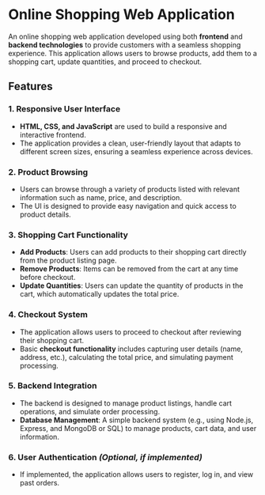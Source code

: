 # Online Shopping Web Application

An online shopping web application developed using both **frontend** and **backend technologies** to provide customers with a seamless shopping experience. This application allows users to browse products, add them to a shopping cart, update quantities, and proceed to checkout.

## Features

### 1. **Responsive User Interface**
- **HTML, CSS, and JavaScript** are used to build a responsive and interactive frontend.
- The application provides a clean, user-friendly layout that adapts to different screen sizes, ensuring a seamless experience across devices.

### 2. **Product Browsing**
- Users can browse through a variety of products listed with relevant information such as name, price, and description.
- The UI is designed to provide easy navigation and quick access to product details.

### 3. **Shopping Cart Functionality**
- **Add Products**: Users can add products to their shopping cart directly from the product listing page.
- **Remove Products**: Items can be removed from the cart at any time before checkout.
- **Update Quantities**: Users can update the quantity of products in the cart, which automatically updates the total price.

### 4. **Checkout System**
- The application allows users to proceed to checkout after reviewing their shopping cart.
- Basic **checkout functionality** includes capturing user details (name, address, etc.), calculating the total price, and simulating payment processing.
  
### 5. **Backend Integration**
- The backend is designed to manage product listings, handle cart operations, and simulate order processing.
- **Database Management**: A simple backend system (e.g., using Node.js, Express, and MongoDB or SQL) to manage products, cart data, and user information.
  
### 6. **User Authentication** *(Optional, if implemented)*
- If implemented, the application allows users to register, log in, and view past orders.
